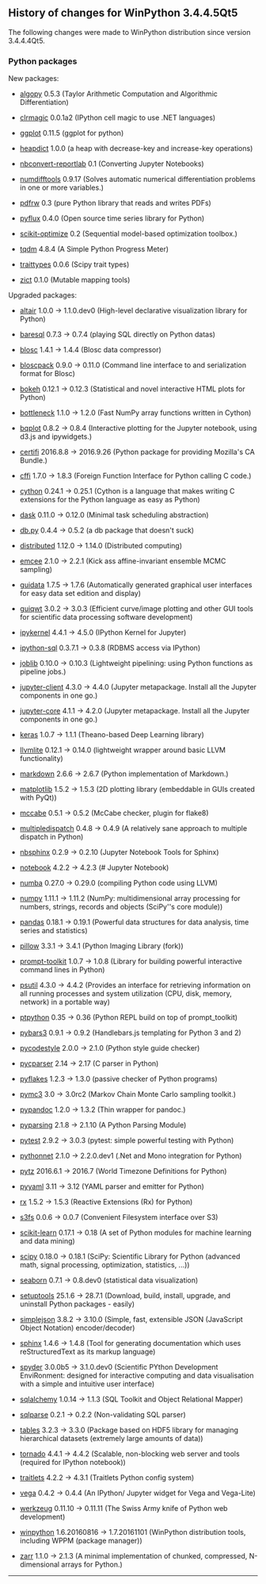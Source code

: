 ﻿## History of changes for WinPython 3.4.4.5Qt5

The following changes were made to WinPython distribution since version 3.4.4.4Qt5.

### Python packages

New packages:

  * [algopy](http://pypi.python.org/pypi/algopy) 0.5.3 (Taylor Arithmetic Computation and Algorithmic Differentiation)
  * [clrmagic](http://pypi.python.org/pypi/clrmagic) 0.0.1a2 (IPython cell magic to use .NET languages)
  * [ggplot](https://github.com/yhat/ggplot) 0.11.5 (ggplot for python)
  * [heapdict](http://pypi.python.org/pypi/heapdict) 1.0.0 (a heap with decrease-key and increase-key operations)
  * [nbconvert-reportlab](http://pypi.python.org/pypi/nbconvert-reportlab) 0.1 (Converting Jupyter Notebooks)
  * [numdifftools](http://pypi.python.org/pypi/numdifftools) 0.9.17 (Solves automatic numerical differentiation problems in one or more variables.)
  * [pdfrw](http://pypi.python.org/pypi/pdfrw) 0.3 (pure Python library that reads and writes PDFs)
  * [pyflux](http://pypi.python.org/pypi/pyflux) 0.4.0 (Open source time series library for Python)
  * [scikit-optimize](http://pypi.python.org/pypi/scikit-optimize) 0.2 (Sequential model-based optimization toolbox.)
  * [tqdm](http://pypi.python.org/pypi/tqdm) 4.8.4 (A Simple Python Progress Meter)
  * [traittypes](http://pypi.python.org/pypi/traittypes) 0.0.6 (Scipy trait types)
  * [zict](http://pypi.python.org/pypi/zict) 0.1.0 (Mutable mapping tools)

Upgraded packages:

  * [altair](http://pypi.python.org/pypi/altair) 1.0.0 → 1.1.0.dev0 (High-level declarative visualization library for Python)
  * [baresql](http://pypi.python.org/pypi/baresql) 0.7.3 → 0.7.4 (playing SQL directly on Python datas)
  * [blosc](http://pypi.python.org/pypi/blosc) 1.4.1 → 1.4.4 (Blosc data compressor)
  * [bloscpack](http://pypi.python.org/pypi/bloscpack) 0.9.0 → 0.11.0 (Command line interface to and serialization format for Blosc)
  * [bokeh](http://pypi.python.org/pypi/bokeh) 0.12.1 → 0.12.3 (Statistical and novel interactive HTML plots for Python)
  * [bottleneck](http://pypi.python.org/pypi/bottleneck) 1.1.0 → 1.2.0 (Fast NumPy array functions written in Cython)
  * [bqplot](http://pypi.python.org/pypi/bqplot) 0.8.2 → 0.8.4 (Interactive plotting for the Jupyter notebook, using d3.js and ipywidgets.)
  * [certifi](http://pypi.python.org/pypi/certifi) 2016.8.8 → 2016.9.26 (Python package for providing Mozilla's CA Bundle.)
  * [cffi](http://pypi.python.org/pypi/cffi) 1.7.0 → 1.8.3 (Foreign Function Interface for Python calling C code.)
  * [cython](http://www.cython.org) 0.24.1 → 0.25.1 (Cython is a language that makes writing C extensions for the Python language as easy as Python)
  * [dask](http://pypi.python.org/pypi/dask) 0.11.0 → 0.12.0 (Minimal task scheduling abstraction)
  * [db.py](http://pypi.python.org/pypi/db.py) 0.4.4 → 0.5.2 (a db package that doesn't suck)
  * [distributed](http://pypi.python.org/pypi/distributed) 1.12.0 → 1.14.0 (Distributed computing)
  * [emcee](http://pypi.python.org/pypi/emcee) 2.1.0 → 2.2.1 (Kick ass affine-invariant ensemble MCMC sampling)
  * [guidata](http://packages.python.org/guidata) 1.7.5 → 1.7.6 (Automatically generated graphical user interfaces for easy data set edition and display)
  * [guiqwt](http://packages.python.org/guiqwt) 3.0.2 → 3.0.3 (Efficient curve/image plotting and other GUI tools for scientific data processing software development)
  * [ipykernel](http://pypi.python.org/pypi/ipykernel) 4.4.1 → 4.5.0 (IPython Kernel for Jupyter)
  * [ipython-sql](http://pypi.python.org/pypi/ipython-sql) 0.3.7.1 → 0.3.8 (RDBMS access via IPython)
  * [joblib](http://pypi.python.org/pypi/joblib) 0.10.0 → 0.10.3 (Lightweight pipelining: using Python functions as pipeline jobs.)
  * [jupyter-client](http://pypi.python.org/pypi/jupyter-client) 4.3.0 → 4.4.0 (Jupyter metapackage. Install all the Jupyter components in one go.)
  * [jupyter-core](http://pypi.python.org/pypi/jupyter-core) 4.1.1 → 4.2.0 (Jupyter metapackage. Install all the Jupyter components in one go.)
  * [keras](http://pypi.python.org/pypi/keras) 1.0.7 → 1.1.1 (Theano-based Deep Learning library)
  * [llvmlite](http://pypi.python.org/pypi/llvmlite) 0.12.1 → 0.14.0 (lightweight wrapper around basic LLVM functionality)
  * [markdown](http://pypi.python.org/pypi/markdown) 2.6.6 → 2.6.7 (Python implementation of Markdown.)
  * [matplotlib](http://pypi.python.org/pypi/matplotlib) 1.5.2 → 1.5.3 (2D plotting library (embeddable in GUIs created with PyQt))
  * [mccabe](http://pypi.python.org/pypi/mccabe) 0.5.1 → 0.5.2 (McCabe checker, plugin for flake8)
  * [multipledispatch](http://pypi.python.org/pypi/multipledispatch) 0.4.8 → 0.4.9 (A relatively sane approach to multiple dispatch in Python)
  * [nbsphinx](http://pypi.python.org/pypi/nbsphinx) 0.2.9 → 0.2.10 (Jupyter Notebook Tools for Sphinx)
  * [notebook](http://pypi.python.org/pypi/notebook) 4.2.2 → 4.2.3 (# Jupyter Notebook)
  * [numba](http://pypi.python.org/pypi/numba) 0.27.0 → 0.29.0 (compiling Python code using LLVM)
  * [numpy](http://numpy.scipy.org/) 1.11.1 → 1.11.2 (NumPy: multidimensional array processing for numbers, strings, records and objects (SciPy''s core module))
  * [pandas](http://pypi.python.org/pypi/pandas) 0.18.1 → 0.19.1 (Powerful data structures for data analysis, time series and statistics)
  * [pillow](http://pypi.python.org/pypi/pillow) 3.3.1 → 3.4.1 (Python Imaging Library (fork))
  * [prompt-toolkit](http://pypi.python.org/pypi/prompt-toolkit) 1.0.7 → 1.0.8 (Library for building powerful interactive command lines in Python)
  * [psutil](http://code.google.com/p/psutil) 4.3.0 → 4.4.2 (Provides an interface for retrieving information on all running processes and system utilization (CPU, disk, memory, network) in a portable way)
  * [ptpython](http://pypi.python.org/pypi/ptpython) 0.35 → 0.36 (Python REPL build on top of prompt_toolkit)
  * [pybars3](http://pypi.python.org/pypi/pybars3) 0.9.1 → 0.9.2 (Handlebars.js templating for Python 3 and 2)
  * [pycodestyle](http://pypi.python.org/pypi/pycodestyle) 2.0.0 → 2.1.0 (Python style guide checker)
  * [pycparser](http://pypi.python.org/pypi/pycparser) 2.14 → 2.17 (C parser in Python)
  * [pyflakes](http://pypi.python.org/pypi/pyflakes) 1.2.3 → 1.3.0 (passive checker of Python programs)
  * [pymc3](http://pypi.python.org/pypi/pymc3) 3.0 → 3.0rc2 (Markov Chain Monte Carlo sampling toolkit.)
  * [pypandoc](http://pypi.python.org/pypi/pypandoc) 1.2.0 → 1.3.2 (Thin wrapper for pandoc.)
  * [pyparsing](http://pyparsing.wikispaces.com/) 2.1.8 → 2.1.10 (A Python Parsing Module)
  * [pytest](http://pypi.python.org/pypi/pytest) 2.9.2 → 3.0.3 (pytest: simple powerful testing with Python)
  * [pythonnet](http://pypi.python.org/pypi/pythonnet) 2.1.0 → 2.2.0.dev1 (.Net and Mono integration for Python)
  * [pytz](http://pypi.python.org/pypi/pytz) 2016.6.1 → 2016.7 (World Timezone Definitions for Python)
  * [pyyaml](http://pypi.python.org/pypi/pyyaml) 3.11 → 3.12 (YAML parser and emitter for Python)
  * [rx](http://pypi.python.org/pypi/rx) 1.5.2 → 1.5.3 (Reactive Extensions (Rx) for Python)
  * [s3fs](http://pypi.python.org/pypi/s3fs) 0.0.6 → 0.0.7 (Convenient Filesystem interface over S3)
  * [scikit-learn](http://pypi.python.org/pypi/scikit-learn) 0.17.1 → 0.18 (A set of Python modules for machine learning and data mining)
  * [scipy](http://www.scipy.org) 0.18.0 → 0.18.1 (SciPy: Scientific Library for Python (advanced math, signal processing, optimization, statistics, ...))
  * [seaborn](http://pypi.python.org/pypi/seaborn) 0.7.1 → 0.8.dev0 (statistical data visualization)
  * [setuptools](http://pypi.python.org/pypi/setuptools) 25.1.6 → 28.7.1 (Download, build, install, upgrade, and uninstall Python packages - easily)
  * [simplejson](http://pypi.python.org/pypi/simplejson) 3.8.2 → 3.10.0 (Simple, fast, extensible JSON (JavaScript Object Notation) encoder/decoder)
  * [sphinx](http://pypi.python.org/pypi/sphinx) 1.4.6 → 1.4.8 (Tool for generating documentation which uses reStructuredText as its markup language)
  * [spyder](http://pypi.python.org/pypi/spyder) 3.0.0b5 → 3.1.0.dev0 (Scientific PYthon Development EnviRonment: designed for interactive computing and data visualisation with a simple and intuitive user interface)
  * [sqlalchemy](http://www.sqlalchemy.org) 1.0.14 → 1.1.3 (SQL Toolkit and Object Relational Mapper)
  * [sqlparse](http://pypi.python.org/pypi/sqlparse) 0.2.1 → 0.2.2 (Non-validating SQL parser)
  * [tables](http://www.pytables.org) 3.2.3 → 3.3.0 (Package based on HDF5 library for managing hierarchical datasets (extremely large amounts of data))
  * [tornado](http://pypi.python.org/pypi/tornado) 4.4.1 → 4.4.2 (Scalable, non-blocking web server and tools (required for IPython notebook))
  * [traitlets](http://pypi.python.org/pypi/traitlets) 4.2.2 → 4.3.1 (Traitlets Python config system)
  * [vega](http://pypi.python.org/pypi/vega) 0.4.2 → 0.4.4 (An IPython/ Jupyter widget for Vega and Vega-Lite)
  * [werkzeug](http://pypi.python.org/pypi/werkzeug) 0.11.10 → 0.11.11 (The Swiss Army knife of Python web development)
  * [winpython](http://winpython.github.io/) 1.6.20160816 → 1.7.20161101 (WinPython distribution tools, including WPPM (package manager))
  * [zarr](http://pypi.python.org/pypi/zarr) 1.1.0 → 2.1.3 (A minimal implementation of chunked, compressed, N-dimensional arrays for Python.)

* * *
